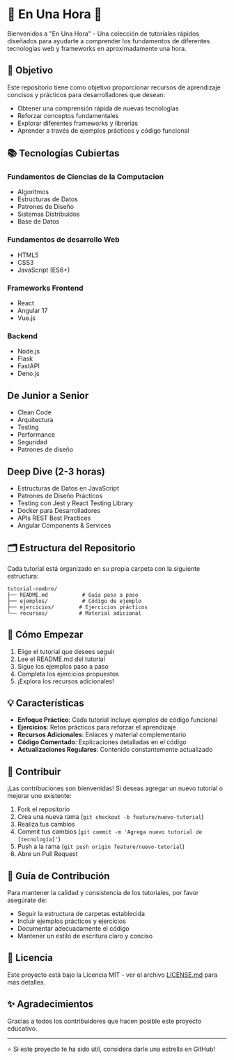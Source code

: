 # 🚀 En Una Hora 🚀

Bienvenidos a "En Una Hora" - Una colección de tutoriales rápidos diseñados para ayudarte a comprender los fundamentos de diferentes tecnologías web y frameworks en aproximadamente una hora.

## 🎯 Objetivo

Este repositorio tiene como objetivo proporcionar recursos de aprendizaje concisos y prácticos para desarrolladores que desean:
- Obtener una comprensión rápida de nuevas tecnologías
- Reforzar conceptos fundamentales
- Explorar diferentes frameworks y librerías
- Aprender a través de ejemplos prácticos y código funcional

## 📚 Tecnologías Cubiertas

### Fundamentos de Ciencias de la Computacion
- Algoritmos
- Estructuras de Datos
- Patrones de Diseño
- Sistemas Distribuidos
- Base de Datos

### Fundamentos de desarrollo Web
- HTML5
- CSS3
- JavaScript (ES6+)

### Frameworks Frontend
- React
- Angular 17
- Vue.js

### Backend
- Node.js
- Flask
- FastAPI
- Deno.js

## De Junior a Senior
- Clean Code
- Arquitectura
- Testing
- Performance
- Seguridad
- Patrones de diseño

## Deep Dive (2-3 horas)
- Estructuras de Datos en JavaScript
- Patrones de Diseño Prácticos
- Testing con Jest y React Testing Library
- Docker para Desarrolladores
- APIs REST Best Practices
- Angular Components & Services

## 🗂️ Estructura del Repositorio

Cada tutorial está organizado en su propia carpeta con la siguiente estructura:

```
tutorial-nombre/
├── README.md           # Guía paso a paso
├── ejemplos/           # Código de ejemplo
├── ejercicios/        # Ejercicios prácticos
└── recursos/          # Material adicional
```

## 🚦 Cómo Empezar

1. Elige el tutorial que desees seguir
2. Lee el README.md del tutorial
3. Sigue los ejemplos paso a paso
4. Completa los ejercicios propuestos
5. ¡Explora los recursos adicionales!

## 💡 Características

- **Enfoque Práctico**: Cada tutorial incluye ejemplos de código funcional
- **Ejercicios**: Retos prácticos para reforzar el aprendizaje
- **Recursos Adicionales**: Enlaces y material complementario
- **Código Comentado**: Explicaciones detalladas en el código
- **Actualizaciones Regulares**: Contenido constantemente actualizado

## 🤝 Contribuir

¡Las contribuciones son bienvenidas! Si deseas agregar un nuevo tutorial o mejorar uno existente:

1. Fork el repositorio
2. Crea una nueva rama (`git checkout -b feature/nuevo-tutorial`)
3. Realiza tus cambios
4. Commit tus cambios (`git commit -m 'Agrega nuevo tutorial de [tecnología]'`)
5. Push a la rama (`git push origin feature/nuevo-tutorial`)
6. Abre un Pull Request

## 📝 Guía de Contribución

Para mantener la calidad y consistencia de los tutoriales, por favor asegúrate de:

- Seguir la estructura de carpetas establecida
- Incluir ejemplos prácticos y ejercicios
- Documentar adecuadamente el código
- Mantener un estilo de escritura claro y conciso

## 📄 Licencia

Este proyecto está bajo la Licencia MIT - ver el archivo [LICENSE.md](LICENSE.md) para más detalles.

## ✨ Agradecimientos

Gracias a todos los contribuidores que hacen posible este proyecto educativo.

---

⭐️ Si este proyecto te ha sido útil, considera darle una estrella en GitHub!
